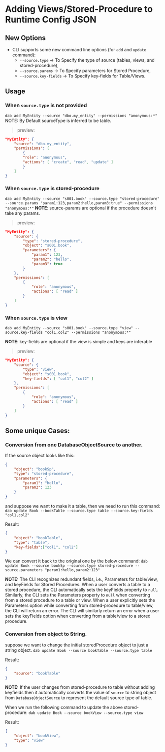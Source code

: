 # Adding Views/Stored-Procedure to Runtime Config JSON

## New Options
- CLI supports some new command line options (for `add` and `update` command):
  - `--source.type` -> To Specify the type of source (tables, views, and stored-procedure),
  - `--source.params` -> To Specify parameters for Stored Procedure,
  - `--source.key-fields` -> To Specify key-fields for Table/Views.

## Usage
### When `source.type` is not provided
`dab add MyEntity --source "dbo.my_entity" --permissions "anonymous:*"`
NOTE: By Default sourceType is inferred to be table.
> preview:
```json
"MyEntity": {
    "source": "dbo.my_entity",
    "permissions": [
        {
        "role": "anonymous",
        "actions": [ "create", "read", "update" ]
        }
    ]
}
```

### When `source.type` is stored-procedure
`dab add MyEntity --source "s001.book" --source.type "stored-procedure" --source.params "param1:123,param2:hello,param3:true" --permissions "anonymous:*"`
**NOTE**: source-params are optional if the procedure doesn't take any params. 
> preview:
```json
"MyEntity": {
    "source": {
        "type": "stored-procedure",
        "object": "s001.book",
        "parameters": {
            "param1": 123,
            "param2": "hello",
            "param3": true
        }
    },
    "permissions": [
        {
            "role": "anonymous",
            "actions": [ "read" ]
        }
    ]
}
```

### When `source.type` is view
`dab add MyEntity --source "s001.book" --source.type "view" --source.key-fields "col1,col2" --permissions "anonymous:*"`

**NOTE**: key-fields are optional if the view is simple and keys are inferable
> preview:
```json
"MyEntity": {
    "source": {
        "type": "view",
        "object": "s001.book",
        "key-fields": [ "col1", "col2" ]
    },
    "permissions": [
        {
            "role": "anonymous",
            "actions": [ "read" ]
        }
    ]
}
```

## Some unique Cases:
### Conversion from one DatabaseObjectSource to another.
If the source object looks like this:
```json
{
	"object": "bookSp",
	"type": "stored-procedure",
	"parameters": {
		"param1": "hello",
		"param2": 123
	}
}
```

and suppose we want to make it a table, then we need to run this command:
`dab update Book --bookTable --source.type table --source.key-fields "col1,col2"`

Result:
```json
{
	"object": "bookTable",
	"type": "table",
	"key-fields":["col1", "col2"]
}
```
We can convert it back to the original one by the below command:
`dab update Book --source bookSp --source.type stored-procedure --source.parameters "param1:hello,param2:123"`

**NOTE:**
The CLI recognizes redundant fields, i.e., Parameters for table/view, and keyFields for Stored Procedures.
When a user converts a table to a stored procedure, the CLI automatically sets the keyFields property to `null`. Similarly, the CLI sets the Parameters property to `null` when converting from a stored procedure to a table or view. 
When a user explicitly sets the Parameters option while converting from stored-procedure to table/view, the CLI will return an error. The CLI will similarly return an error when a user sets the keyFields option when converting from a table/view to a stored procedure.

### Conversion from object to String.
suppose we want to change the initial storedProcedure object to just a string object.
`dab update Book --source bookTable --source.type table`

Result:
```json
{
	"source": "bookTable"
}
```
**NOTE:**
If the user changes from stored-procedure to table without adding keyfields then it automatically converts the value of `source` to string object from `DatabaseObjectSource` to represent the default source type of table.

When we run the following command to update the above stored-procedure:
`dab update Book --source bookView --source.type view`

Result:
```json
{
	"object": "bookView",
	"type": "view"
}
```
